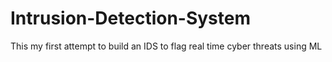 # Intrusion-Detection-System
This my first attempt to build an IDS to flag real time cyber threats using ML

